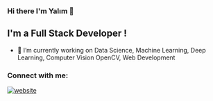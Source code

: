 ### Hi there I'm Yalım 👋

## I'm a Full Stack Developer !

- 🔭 I’m currently working on Data Science, Machine Learning, Deep Learning, Computer Vision OpenCV, Web Development

### Connect with me:
[![website](./img/linkedin-light.svg)](https://linkedin.com/in/ylgmrbz#gh-light-mode-only)
